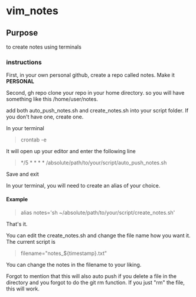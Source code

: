 # vim_notes
## Purpose
to create notes using terminals

### instructions

First, in your own personal github, create a repo called notes. Make it **PERSONAL**

Second, gh repo clone your repo in your home directory. so you will have something like this /home/user/notes. 

add both auto_push_notes.sh and create_notes.sh into your script folder. If you don't have one, create one.

In your terminal

> crontab -e

It will open up your editor and enter the following line

> */5 * * * * /absolute/path/to/your/script/auto_push_notes.sh

Save and exit

In your terminal, you will need to create an alias of your choice. 

#### Example

> alias notes='sh ~/absolute/path/to/your/script/create_notes.sh'

That's it.

You can edit the create_notes.sh and change the file name how you want it.
The current script is 

> filename="notes_${timestamp}.txt"

You can change the notes in the filename  to your liking.

Forgot to mention that this will also auto push if you delete a file in the directory and you forgot to do the git rm function. If you just "rm" the file, this will work.


